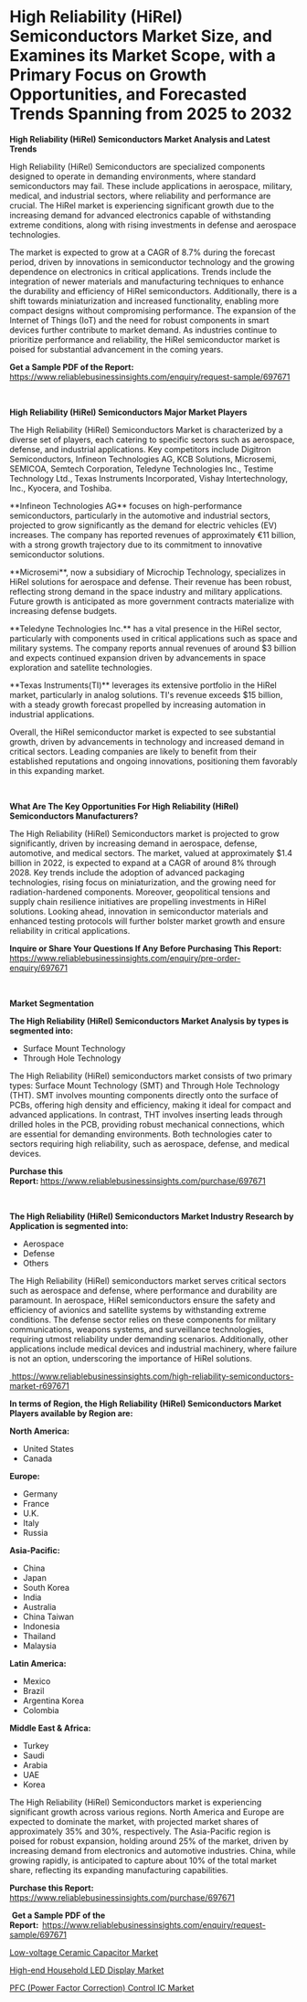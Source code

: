 <p><h1>High Reliability (HiRel) Semiconductors Market Size, and Examines its Market Scope, with a Primary Focus on Growth Opportunities, and Forecasted Trends Spanning from 2025 to 2032</h1></p><p><strong>High Reliability (HiRel) Semiconductors Market Analysis and Latest Trends</strong></p>
<p><p>High Reliability (HiRel) Semiconductors are specialized components designed to operate in demanding environments, where standard semiconductors may fail. These include applications in aerospace, military, medical, and industrial sectors, where reliability and performance are crucial. The HiRel market is experiencing significant growth due to the increasing demand for advanced electronics capable of withstanding extreme conditions, along with rising investments in defense and aerospace technologies.</p><p>The market is expected to grow at a CAGR of 8.7% during the forecast period, driven by innovations in semiconductor technology and the growing dependence on electronics in critical applications. Trends include the integration of newer materials and manufacturing techniques to enhance the durability and efficiency of HiRel semiconductors. Additionally, there is a shift towards miniaturization and increased functionality, enabling more compact designs without compromising performance. The expansion of the Internet of Things (IoT) and the need for robust components in smart devices further contribute to market demand. As industries continue to prioritize performance and reliability, the HiRel semiconductor market is poised for substantial advancement in the coming years.</p></p>
<p><strong>Get a Sample PDF of the Report:&nbsp;</strong> <a href="https://www.reliablebusinessinsights.com/enquiry/request-sample/697671?utm_campaign=96&utm_medium=2&utm_source=Github&utm_content=ia&utm_term=12022025&utm_id=high-reliability-hirel-semiconductors">https://www.reliablebusinessinsights.com/enquiry/request-sample/697671</a></p>
<p>&nbsp;</p>
<p><strong>High Reliability (HiRel) Semiconductors Major Market Players</strong></p>
<p><p>The High Reliability (HiRel) Semiconductors Market is characterized by a diverse set of players, each catering to specific sectors such as aerospace, defense, and industrial applications. Key competitors include Digitron Semiconductors, Infineon Technologies AG, KCB Solutions, Microsemi, SEMICOA, Semtech Corporation, Teledyne Technologies Inc., Testime Technology Ltd., Texas Instruments Incorporated, Vishay Intertechnology, Inc., Kyocera, and Toshiba.</p><p>**Infineon Technologies AG** focuses on high-performance semiconductors, particularly in the automotive and industrial sectors, projected to grow significantly as the demand for electric vehicles (EV) increases. The company has reported revenues of approximately €11 billion, with a strong growth trajectory due to its commitment to innovative semiconductor solutions.</p><p>**Microsemi**, now a subsidiary of Microchip Technology, specializes in HiRel solutions for aerospace and defense. Their revenue has been robust, reflecting strong demand in the space industry and military applications. Future growth is anticipated as more government contracts materialize with increasing defense budgets.</p><p>**Teledyne Technologies Inc.** has a vital presence in the HiRel sector, particularly with components used in critical applications such as space and military systems. The company reports annual revenues of around $3 billion and expects continued expansion driven by advancements in space exploration and satellite technologies.</p><p>**Texas Instruments(TI)** leverages its extensive portfolio in the HiRel market, particularly in analog solutions. TI's revenue exceeds $15 billion, with a steady growth forecast propelled by increasing automation in industrial applications.</p><p>Overall, the HiRel semiconductor market is expected to see substantial growth, driven by advancements in technology and increased demand in critical sectors. Leading companies are likely to benefit from their established reputations and ongoing innovations, positioning them favorably in this expanding market.</p></p>
<p>&nbsp;</p>
<p><strong>What Are The Key Opportunities For High Reliability (HiRel) Semiconductors Manufacturers?</strong></p>
<p><p>The High Reliability (HiRel) Semiconductors market is projected to grow significantly, driven by increasing demand in aerospace, defense, automotive, and medical sectors. The market, valued at approximately $1.4 billion in 2022, is expected to expand at a CAGR of around 8% through 2028. Key trends include the adoption of advanced packaging technologies, rising focus on miniaturization, and the growing need for radiation-hardened components. Moreover, geopolitical tensions and supply chain resilience initiatives are propelling investments in HiRel solutions. Looking ahead, innovation in semiconductor materials and enhanced testing protocols will further bolster market growth and ensure reliability in critical applications.</p></p>
<p><strong>Inquire or Share Your Questions If Any Before Purchasing This Report:</strong> <a href="https://www.reliablebusinessinsights.com/enquiry/pre-order-enquiry/697671?utm_campaign=96&utm_medium=2&utm_source=Github&utm_content=ia&utm_term=12022025&utm_id=high-reliability-hirel-semiconductors">https://www.reliablebusinessinsights.com/enquiry/pre-order-enquiry/697671</a></p>
<p>&nbsp;</p>
<p><strong>Market Segmentation</strong></p>
<p><strong>The High Reliability (HiRel) Semiconductors Market Analysis by types is segmented into:</strong></p>
<p><ul><li>Surface Mount Technology</li><li>Through Hole Technology</li></ul></p>
<p><p>The High Reliability (HiRel) semiconductors market consists of two primary types: Surface Mount Technology (SMT) and Through Hole Technology (THT). SMT involves mounting components directly onto the surface of PCBs, offering high density and efficiency, making it ideal for compact and advanced applications. In contrast, THT involves inserting leads through drilled holes in the PCB, providing robust mechanical connections, which are essential for demanding environments. Both technologies cater to sectors requiring high reliability, such as aerospace, defense, and medical devices.</p></p>
<p><strong>Purchase this Report:&nbsp;</strong><a href="https://www.reliablebusinessinsights.com/purchase/697671?utm_campaign=96&utm_medium=2&utm_source=Github&utm_content=ia&utm_term=12022025&utm_id=high-reliability-hirel-semiconductors">https://www.reliablebusinessinsights.com/purchase/697671</a></p>
<p>&nbsp;</p>
<p><strong>The High Reliability (HiRel) Semiconductors Market Industry Research by Application is segmented into:</strong></p>
<p><ul><li>Aerospace</li><li>Defense</li><li>Others</li></ul></p>
<p><p>The High Reliability (HiRel) semiconductors market serves critical sectors such as aerospace and defense, where performance and durability are paramount. In aerospace, HiRel semiconductors ensure the safety and efficiency of avionics and satellite systems by withstanding extreme conditions. The defense sector relies on these components for military communications, weapons systems, and surveillance technologies, requiring utmost reliability under demanding scenarios. Additionally, other applications include medical devices and industrial machinery, where failure is not an option, underscoring the importance of HiRel solutions.</p></p>
<p><a href="https://www.reliablebusinessinsights.com/high-reliability-semiconductors-market-r697671?utm_campaign=96&utm_medium=2&utm_source=Github&utm_content=ia&utm_term=12022025&utm_id=high-reliability-hirel-semiconductors">&nbsp;https://www.reliablebusinessinsights.com/high-reliability-semiconductors-market-r697671</a></p>
<p><strong>In terms of Region, the High Reliability (HiRel) Semiconductors Market Players available by Region are:</strong></p>
<p>
    <p> <strong> North America: </strong>
        <ul>
            <li>United States</li>
            <li>Canada</li>
        </ul>
        </p> 
    <p> <strong> Europe: </strong>
        <ul>
            <li>Germany</li>
            <li>France</li>
            <li>U.K.</li>
            <li>Italy</li>
            <li>Russia</li>
        </ul>
        </p> 
    <p> <strong> Asia-Pacific: </strong>
        <ul>
            <li>China</li>
            <li>Japan</li>
            <li>South Korea</li>
            <li>India</li>
            <li>Australia</li>
            <li>China Taiwan</li>
            <li>Indonesia</li>
            <li>Thailand</li>
            <li>Malaysia</li>
        </ul>
        </p> 
    <p> <strong> Latin America: </strong>
        <ul>
            <li>Mexico</li>
            <li>Brazil</li>
            <li>Argentina Korea</li>
            <li>Colombia</li>
        </ul>
        </p> 
    <p> <strong> Middle East & Africa: </strong>
        <ul>
            <li>Turkey</li>
            <li>Saudi</li>
            <li>Arabia</li>
            <li>UAE</li>
            <li>Korea</li>
        </ul>
    </p>
    </p>
<p><p>The High Reliability (HiRel) Semiconductors market is experiencing significant growth across various regions. North America and Europe are expected to dominate the market, with projected market shares of approximately 35% and 30%, respectively. The Asia-Pacific region is poised for robust expansion, holding around 25% of the market, driven by increasing demand from electronics and automotive industries. China, while growing rapidly, is anticipated to capture about 10% of the total market share, reflecting its expanding manufacturing capabilities.</p></p>
<p><strong>Purchase this Report: </strong><a href="https://www.reliablebusinessinsights.com/purchase/697671?utm_campaign=96&utm_medium=2&utm_source=Github&utm_content=ia&utm_term=12022025&utm_id=high-reliability-hirel-semiconductors">https://www.reliablebusinessinsights.com/purchase/697671</a></p>
<p>&nbsp;<strong>Get a Sample PDF of the Report:&nbsp;&nbsp;</strong><a href="https://www.reliablebusinessinsights.com/enquiry/request-sample/697671?utm_campaign=96&utm_medium=2&utm_source=Github&utm_content=ia&utm_term=12022025&utm_id=high-reliability-hirel-semiconductors">https://www.reliablebusinessinsights.com/enquiry/request-sample/697671</a></p>
<p><strong></strong></p>
<p><p><a href="https://github.com/bulkagumanvv/Market-Research-Report-List-1/blob/main/low-voltage-ceramic-capacitor-market.md?utm_campaign=96&utm_medium=2&utm_source=Github&utm_content=ia&utm_term=12022025&utm_id=high-reliability-hirel-semiconductors">Low-voltage Ceramic Capacitor Market</a></p><p><a href="https://github.com/shamyzinniwl/Market-Research-Report-List-1/blob/main/high-end-household-led-display-market.md?utm_campaign=96&utm_medium=2&utm_source=Github&utm_content=ia&utm_term=12022025&utm_id=high-reliability-hirel-semiconductors">High-end Household LED Display Market</a></p><p><a href="https://github.com/wwwkeltoum/Market-Research-Report-List-5/blob/main/pfc-power-factor-correction-control-ic-market.md?utm_campaign=96&utm_medium=2&utm_source=Github&utm_content=ia&utm_term=12022025&utm_id=high-reliability-hirel-semiconductors">PFC (Power Factor Correction) Control IC Market</a></p></p>
